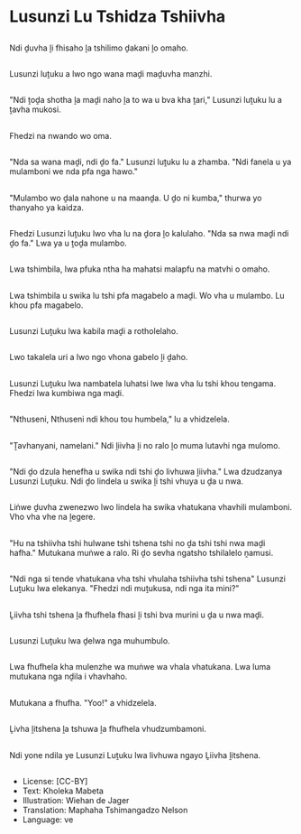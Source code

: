 # Lusunzi Lu Tshidza Tshiivha

##
Ndi ḓuvha ḽi fhisaho ḽa tshilimo ḓakani ḽo omaho.

##
Lusunzi luṱuku a lwo ngo wana maḓi maḓuvha manzhi.

##
"Ndi ṱoḓa shotha ḽa maḓi naho ḽa to wa u bva kha ṱari," Lusunzi luṱuku lu a ṱavha mukosi.

##
Fhedzi na nwando wo oma.

##
"Nda sa wana maḓi, ndi ḓo fa." Lusunzi luṱuku lu a zhamba. "Ndi fanela u ya mulamboni we nda pfa nga hawo."

##
"Mulambo wo ḓala nahone u na maanḓa. U ḓo ni kumba," thurwa yo thanyaho ya kaidza.

##
Fhedzi Lusunzi luṱuku lwo vha lu na ḓora ḽo kalulaho. "Nda sa nwa maḓi ndi ḓo fa." Lwa ya u ṱoḓa mulambo.

##
Lwa tshimbila, lwa pfuka ntha ha mahatsi malapfu na matvhi o omaho.

##
Lwa tshimbila u swika lu tshi pfa magabelo a maḓi. Wo vha u mulambo. Lu khou pfa magabelo.

##
Lusunzi Luṱuku lwa kabila maḓi a rotholelaho.

##
Lwo takalela uri a lwo ngo vhona gabelo ḽi ḓaho.

##
Lusunzi Luṱuku lwa nambatela luhatsi lwe lwa vha lu tshi khou tengama. Fhedzi lwa kumbiwa nga maḓi.

##
"Nthuseni, Nthuseni ndi khou tou humbela," lu a vhidzelela.

##
"Ṱavhanyani, namelani." Ndi ḽiivha ḽi no ralo ḽo muma lutavhi nga mulomo.

##
"Ndi ḓo dzula henefha u swika ndi tshi ḓo livhuwa ḽiivha." Lwa dzudzanya Lusunzi Luṱuku. Ndi ḓo lindela u swika ḽi tshi vhuya u ḓa u nwa.

##
Liṅwe ḓuvha zwenezwo lwo lindela ha swika vhatukana vhavhili mulamboni. Vho vha vhe na ḽegere.

##
"Hu na tshiivha tshi hulwane tshi tshena tshi no ḓa tshi tshi nwa maḓi hafha." Mutukana muṅwe a ralo. Ri ḓo sevha ngatsho tshilalelo ṋamusi.

##
"Ndi nga si tende vhatukana vha tshi vhulaha tshiivha tshi tshena" Lusunzi Luṱuku lwa elekanya. "Fhedzi ndi muṱukusa, ndi nga ita mini?"

##
Ḽiivha tshi tshena ḽa fhufhela fhasi ḽi tshi bva murini u ḓa u nwa maḓi.

##
Lusunzi Luṱuku lwa ḓelwa nga muhumbulo.

##
Lwa fhufhela kha mulenzhe wa muṅwe wa vhala vhatukana. Lwa luma mutukana nga nḓila i vhavhaho.

##
Mutukana a fhufha. "Yoo!" a vhidzelela.

##
Ḽivha ḽitshena ḽa tshuwa ḽa fhufhela vhudzumbamoni.

##
Ndi yone ndila ye Lusunzi Luṱuku lwa livhuwa ngayo Ḽiivha ḽitshena.

##
* License: [CC-BY]
* Text: Kholeka Mabeta
* Illustration: Wiehan de Jager
* Translation: Maphaha Tshimangadzo Nelson
* Language: ve
